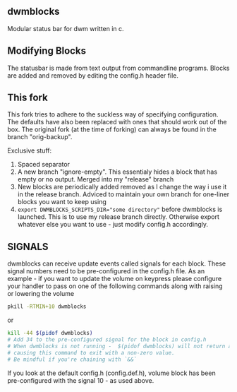 ## dwmblocks
Modular status bar for dwm written in c.

## Modifying Blocks
The statusbar is made from text output from commandline programs.
Blocks are added and removed by editing the config.h header file.

## This fork
This fork tries to adhere to the suckless way of specifying configuration.
The defaults have also been replaced with ones that should work out of the box.
The original fork (at the time of forking) can always be found in the branch "orig-backup".

Exclusive stuff:

1. Spaced separator
2. A new branch "ignore-empty". This essentialy hides a block that has empty or no output. Merged into my "release" branch
3. New blocks are periodically added removed as I change the way i use it in the release branch. Adviced to maintain your own branch for one-liner blocks you want to keep using
4. `export DWMBLOCKS_SCRIPTS_DIR="some directory"` before dwmblocks is launched. This is to use my release branch directly. Otherwise export whatever else you want to use - just modify config.h accordingly.

## SIGNALS
dwmblocks can receive update events called signals for each block. These signal numbers need to be pre-configured in the config.h file.
As an example - if you want to update the volume on keypress please configure your handler to pass on one of the following commands along with raising or lowering the volume

```bash
pkill -RTMIN+10 dwmblocks
```
or

```bash
kill -44 $(pidof dwmblocks)
# Add 34 to the pre-configured signal for the block in config.h
# When dwmblocks is not running -  $(pidof dwmblocks) will not return anything,
# causing this command to exit with a non-zero value.
# Be mindful if you're chaining with `&&`
```

If you look at the default config.h (config.def.h), volume block has been pre-configured with the signal 10 - as used above.
